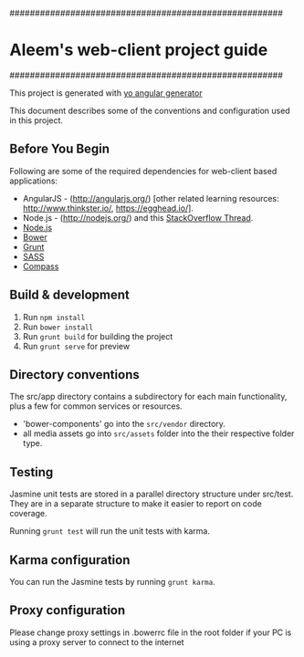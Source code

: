 ######################################################
#      Aleem's web-client project guide      #
######################################################

This project is generated with [yo angular generator](https://github.com/yeoman/generator-angular)

This document describes some of the conventions and configuration used in this project.

## Before You Begin

Following are some of the required dependencies for web-client based applications:

* AngularJS - (http://angularjs.org/) [other related learning resources: http://www.thinkster.io/, https://egghead.io/].
* Node.js - (http://nodejs.org/) and this [StackOverflow Thread](http://stackoverflow.com/questions/2353818/how-do-i-get-started-with-node-js).
* [Node.js](http://nodejs.org/)
* [Bower](http://bower.io/)
* [Grunt](http://gruntjs.com/)
* [SASS](http://sass-lang.com/)
* [Compass](http://compass-style.org/)

## Build & development

1.	Run `npm install`
2.	Run `bower install`
3.	Run `grunt build` for building the project
4.	Run `grunt serve` for preview

## Directory conventions

The src/app directory contains a subdirectory for
each main functionality, plus a few for common services or resources.

- 'bower-components' go into the `src/vendor` directory.
- all media assets go into `src/assets` folder into the their respective folder type.

## Testing

Jasmine unit tests are stored in a parallel directory structure under src/test. They are in a separate structure to
make it easier to report on code coverage.

Running `grunt test` will run the unit tests with karma.

## Karma configuration

You can run the Jasmine tests by running `grunt karma`. 

## Proxy configuration

Please change proxy settings in .bowerrc file in the root folder if your PC is using a proxy server to connect to the internet
